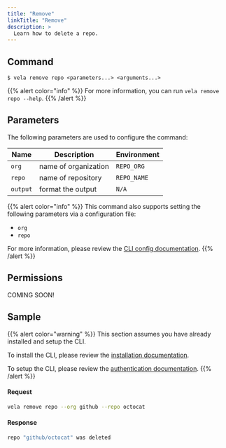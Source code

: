 ```yaml
---
title: "Remove"
linkTitle: "Remove"
description: >
  Learn how to delete a repo.
---
```


## Command

```
$ vela remove repo <parameters...> <arguments...>
```

{{% alert color="info" %}}
For more information, you can run `vela remove repo --help`.
{{% /alert %}}

## Parameters

The following parameters are used to configure the command:

| Name     | Description          | Environment |
| -------- | -------------------- | ----------- |
| `org`    | name of organization | `REPO_ORG`  |
| `repo`   | name of repository   | `REPO_NAME` |
| `output` | format the output    | `N/A`       |

{{% alert color="info" %}}
This command also supports setting the following parameters via a configuration file:

- `org`
- `repo`

For more information, please review the [CLI config documentation](/docs/cli/config/).
{{% /alert %}}

## Permissions

COMING SOON!

## Sample

{{% alert color="warning" %}}
This section assumes you have already installed and setup the CLI.

To install the CLI, please review the [installation documentation](/docs/cli/install/).

To setup the CLI, please review the [authentication documentation](/docs/cli/authentication/).
{{% /alert %}}

#### Request

```sh
vela remove repo --org github --repo octocat
```

#### Response

```sh
repo "github/octocat" was deleted
```
